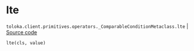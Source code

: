 # lte
`toloka.client.primitives.operators._ComparableConditionMetaclass.lte` | [Source code](https://github.com/Toloka/toloka-kit/blob/v1.2.1/src/client/primitives/operators.py#L142)

```python
lte(cls, value)
```

